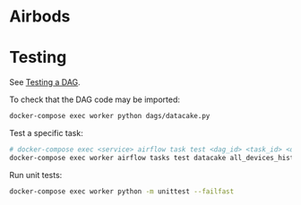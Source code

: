 # Airbods

# Testing

See [Testing a DAG](https://airflow.apache.org/docs/apache-airflow/stable/best-practices.html#testing-a-dag).

To check that the DAG code may be imported:

```bash
docker-compose exec worker python dags/datacake.py
```

Test a specific task:

```bash
# docker-compose exec <service> airflow task test <dag_id> <task_id> <date>
docker-compose exec worker airflow tasks test datacake all_devices_history 2021-06-01
```

Run unit tests:

```bash
docker-compose exec worker python -m unittest --failfast
```

